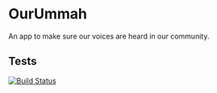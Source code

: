 # OurUmmah

An app to make sure our voices are heard in our community.

## Tests

<a href="https://github.com/Javas01/our-community/actions"><img src="https://github.com/Javas01/our-community/workflows/Flutter/badge.svg" alt="Build Status"></a>
